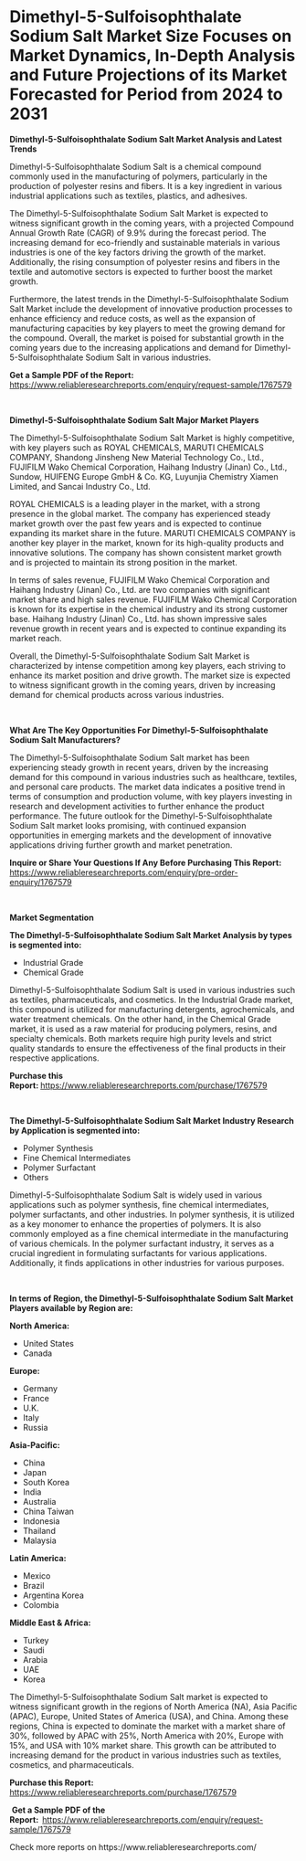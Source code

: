 <p><h1>Dimethyl-5-Sulfoisophthalate Sodium Salt Market Size Focuses on Market Dynamics, In-Depth Analysis and Future Projections of its Market Forecasted for Period from 2024 to 2031</h1></p><p><strong>Dimethyl-5-Sulfoisophthalate Sodium Salt Market Analysis and Latest Trends</strong></p>
<p><p>Dimethyl-5-Sulfoisophthalate Sodium Salt is a chemical compound commonly used in the manufacturing of polymers, particularly in the production of polyester resins and fibers. It is a key ingredient in various industrial applications such as textiles, plastics, and adhesives.</p><p>The Dimethyl-5-Sulfoisophthalate Sodium Salt Market is expected to witness significant growth in the coming years, with a projected Compound Annual Growth Rate (CAGR) of 9.9% during the forecast period. The increasing demand for eco-friendly and sustainable materials in various industries is one of the key factors driving the growth of the market. Additionally, the rising consumption of polyester resins and fibers in the textile and automotive sectors is expected to further boost the market growth.</p><p>Furthermore, the latest trends in the Dimethyl-5-Sulfoisophthalate Sodium Salt Market include the development of innovative production processes to enhance efficiency and reduce costs, as well as the expansion of manufacturing capacities by key players to meet the growing demand for the compound. Overall, the market is poised for substantial growth in the coming years due to the increasing applications and demand for Dimethyl-5-Sulfoisophthalate Sodium Salt in various industries.</p></p>
<p><strong>Get a Sample PDF of the Report:&nbsp;</strong> <a href="https://www.reliableresearchreports.com/enquiry/request-sample/1767579">https://www.reliableresearchreports.com/enquiry/request-sample/1767579</a></p>
<p>&nbsp;</p>
<p><strong>Dimethyl-5-Sulfoisophthalate Sodium Salt Major Market Players</strong></p>
<p><p>The Dimethyl-5-Sulfoisophthalate Sodium Salt Market is highly competitive, with key players such as ROYAL CHEMICALS, MARUTI CHEMICALS COMPANY, Shandong Jinsheng New Material Technology Co., Ltd., FUJIFILM Wako Chemical Corporation, Haihang Industry (Jinan) Co., Ltd., Sundow, HUIFENG Europe GmbH & Co. KG, Luyunjia Chemistry Xiamen Limited, and Sancai Industry Co., Ltd.</p><p>ROYAL CHEMICALS is a leading player in the market, with a strong presence in the global market. The company has experienced steady market growth over the past few years and is expected to continue expanding its market share in the future. MARUTI CHEMICALS COMPANY is another key player in the market, known for its high-quality products and innovative solutions. The company has shown consistent market growth and is projected to maintain its strong position in the market.</p><p>In terms of sales revenue, FUJIFILM Wako Chemical Corporation and Haihang Industry (Jinan) Co., Ltd. are two companies with significant market share and high sales revenue. FUJIFILM Wako Chemical Corporation is known for its expertise in the chemical industry and its strong customer base. Haihang Industry (Jinan) Co., Ltd. has shown impressive sales revenue growth in recent years and is expected to continue expanding its market reach.</p><p>Overall, the Dimethyl-5-Sulfoisophthalate Sodium Salt Market is characterized by intense competition among key players, each striving to enhance its market position and drive growth. The market size is expected to witness significant growth in the coming years, driven by increasing demand for chemical products across various industries.</p></p>
<p>&nbsp;</p>
<p><strong>What Are The Key Opportunities For Dimethyl-5-Sulfoisophthalate Sodium Salt Manufacturers?</strong></p>
<p><p>The Dimethyl-5-Sulfoisophthalate Sodium Salt market has been experiencing steady growth in recent years, driven by the increasing demand for this compound in various industries such as healthcare, textiles, and personal care products. The market data indicates a positive trend in terms of consumption and production volume, with key players investing in research and development activities to further enhance the product performance. The future outlook for the Dimethyl-5-Sulfoisophthalate Sodium Salt market looks promising, with continued expansion opportunities in emerging markets and the development of innovative applications driving further growth and market penetration.</p></p>
<p><strong>Inquire or Share Your Questions If Any Before Purchasing This Report:</strong> <a href="https://www.reliableresearchreports.com/enquiry/pre-order-enquiry/1767579">https://www.reliableresearchreports.com/enquiry/pre-order-enquiry/1767579</a></p>
<p>&nbsp;</p>
<p><strong>Market Segmentation</strong></p>
<p><strong>The Dimethyl-5-Sulfoisophthalate Sodium Salt Market Analysis by types is segmented into:</strong></p>
<p><ul><li>Industrial Grade</li><li>Chemical Grade</li></ul></p>
<p><p>Dimethyl-5-Sulfoisophthalate Sodium Salt is used in various industries such as textiles, pharmaceuticals, and cosmetics. In the Industrial Grade market, this compound is utilized for manufacturing detergents, agrochemicals, and water treatment chemicals. On the other hand, in the Chemical Grade market, it is used as a raw material for producing polymers, resins, and specialty chemicals. Both markets require high purity levels and strict quality standards to ensure the effectiveness of the final products in their respective applications.</p></p>
<p><strong>Purchase this Report:&nbsp;</strong><a href="https://www.reliableresearchreports.com/purchase/1767579">https://www.reliableresearchreports.com/purchase/1767579</a></p>
<p>&nbsp;</p>
<p><strong>The Dimethyl-5-Sulfoisophthalate Sodium Salt Market Industry Research by Application is segmented into:</strong></p>
<p><ul><li>Polymer Synthesis</li><li>Fine Chemical Intermediates</li><li>Polymer Surfactant</li><li>Others</li></ul></p>
<p><p>Dimethyl-5-Sulfoisophthalate Sodium Salt is widely used in various applications such as polymer synthesis, fine chemical intermediates, polymer surfactants, and other industries. In polymer synthesis, it is utilized as a key monomer to enhance the properties of polymers. It is also commonly employed as a fine chemical intermediate in the manufacturing of various chemicals. In the polymer surfactant industry, it serves as a crucial ingredient in formulating surfactants for various applications. Additionally, it finds applications in other industries for various purposes.</p></p>
<p>&nbsp;</p>
<p><strong>In terms of Region, the Dimethyl-5-Sulfoisophthalate Sodium Salt Market Players available by Region are:</strong></p>
<p>
    <p> <strong> North America: </strong>
        <ul>
            <li>United States</li>
            <li>Canada</li>
        </ul>
        </p> 
    <p> <strong> Europe: </strong>
        <ul>
            <li>Germany</li>
            <li>France</li>
            <li>U.K.</li>
            <li>Italy</li>
            <li>Russia</li>
        </ul>
        </p> 
    <p> <strong> Asia-Pacific: </strong>
        <ul>
            <li>China</li>
            <li>Japan</li>
            <li>South Korea</li>
            <li>India</li>
            <li>Australia</li>
            <li>China Taiwan</li>
            <li>Indonesia</li>
            <li>Thailand</li>
            <li>Malaysia</li>
        </ul>
        </p> 
    <p> <strong> Latin America: </strong>
        <ul>
            <li>Mexico</li>
            <li>Brazil</li>
            <li>Argentina Korea</li>
            <li>Colombia</li>
        </ul>
        </p> 
    <p> <strong> Middle East & Africa: </strong>
        <ul>
            <li>Turkey</li>
            <li>Saudi</li>
            <li>Arabia</li>
            <li>UAE</li>
            <li>Korea</li>
        </ul>
    </p>
    </p>
<p><p>The Dimethyl-5-Sulfoisophthalate Sodium Salt market is expected to witness significant growth in the regions of North America (NA), Asia Pacific (APAC), Europe, United States of America (USA), and China. Among these regions, China is expected to dominate the market with a market share of 30%, followed by APAC with 25%, North America with 20%, Europe with 15%, and USA with 10% market share. This growth can be attributed to increasing demand for the product in various industries such as textiles, cosmetics, and pharmaceuticals.</p></p>
<p><strong>Purchase this Report: </strong><a href="https://www.reliableresearchreports.com/purchase/1767579">https://www.reliableresearchreports.com/purchase/1767579</a></p>
<p>&nbsp;<strong>Get a Sample PDF of the Report:&nbsp;&nbsp;</strong><a href="https://www.reliableresearchreports.com/enquiry/request-sample/1767579">https://www.reliableresearchreports.com/enquiry/request-sample/1767579</a></p>
<p><strong></strong></p>
<p>Check more reports on https://www.reliableresearchreports.com/</p>
